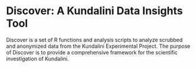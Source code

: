 # Discover: A Kundalini Data Insights Tool

Discover is a set of R functions and analysis scripts to analyze scrubbed and anonymized data from the Kundalini Experimental Project. The purpose of Discover is to provide a comprehensive framework for the scientific investigation of Kundalini.
